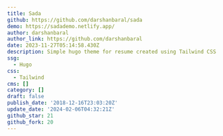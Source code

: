 ```yaml
---
title: Sada
github: https://github.com/darshanbaral/sada
demo: https://sadademo.netlify.app/
author: darshanbaral
author_link: https://github.com/darshanbaral
date: 2023-11-27T05:14:58.430Z
description: Simple hugo theme for resume created using Tailwind CSS
ssg:
  - Hugo
css:
  - Tailwind
cms: []
category: []
draft: false
publish_date: '2018-12-16T23:03:20Z'
update_date: '2024-02-06T04:32:21Z'
github_star: 21
github_fork: 20
---
```

